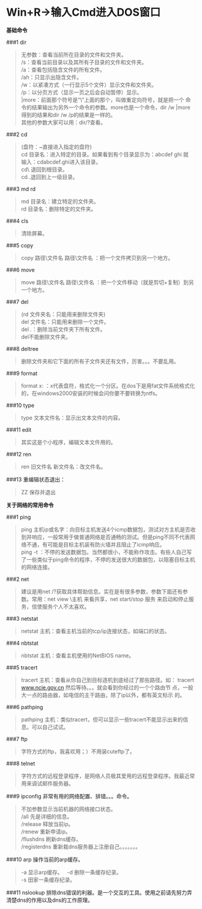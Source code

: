 **Win+R→输入Cmd进入DOS窗口**
==================================

**基础命令**

###1 dir 

>无参数：查看当前所在目录的文件和文件夹。  
/s：查看当前目录以及其所有子目录的文件和文件夹。   
/a：查看包括隐含文件的所有文件。  
/ah：只显示出隐含文件。   
/w：以紧凑方式（一行显示5个文件）显示文件和文件夹。   
/p：以分页方式（显示一页之后会自动暂停）显示。   
|more：前面那个符号是“\”上面的那个，叫做重定向符号，就是把一个 
命令的结果输出为另外一个命令的参数。more也是一个命令，dir /w |more 
得到的结果和dir /w /p的结果是一样的。  
其他的参数大家可以用：dir/?查看。 

###2 cd 

>(盘符：~直接进入指定的盘符)  
cd 目录名：进入特定的目录。如果看到有个目录显示为：abcdef ghi 就   
输入：cdabcdef.ghi进入该目录。  
cd\ 退回到根目录。  
cd..退回到上一级目录。  

###3 md rd 

>md 目录名：建立特定的文件夹。  
rd 目录名：删除特定的文件夹。  

###4 cls 

>清除屏幕。  

###5 copy

>copy 路径\文件名  路径\文件名 ：把一个文件拷贝到另一个地方。

###6 move 

>move 路径\文件名  路径\文件名 ：把一个文件移动（就是剪切+复制）到另一个地方。 

###7 del

>(rd 文件夹名：只能用来删除文件夹)  
del 文件名：只能用来删除一个文件。  
del *.*：删除当前文件夹下所有文件。  
del不能删除文件夹。  

###8 deltree 

>删除文件夹和它下面的所有子文件夹还有文件，厉害。。。不要乱用。 

###9 format

>format x: ：x代表盘符，格式化一个分区。在dos下是用fat文件系统格式化的，在windows2000安装的时候会问你要不要转换为ntfs。 

###10 type

>type 文本文件名：显示出文本文件的内容。

###11 edit 

>其实这是个小程序，编辑文本文件用的。

###12 ren

>ren 旧文件名 新文件名：改文件名。

###13 重编辑状态退出：

>ZZ 保存并退出


**关于网络的常用命令**

###1 ping

>ping 主机ip或名字：向目标主机发送4个icmp数据包，测试对方主机是否收到并响应，一般常用于做普通网络是否通畅的测试。但是ping不同不代表网 络不通，有可能是目标主机装有防火墙并且阻止了icmp响应。  
ping -t ：不停的发送数据包。当然都很小，不能称作攻击。有些人自己写了一些类似于ping命令的程序，不停的发送很大的数据包，以阻塞目标主机的网络连接。 

###2 net

>建议是用net /?获取具体帮助信息。实在是有很多参数，参数下面还有参数。常用：net view \\主机 来看共享，net start/stop 服务 来启动和停止服务，信使服务个人不太喜欢。 

###3 netstat

>netstat 主机：查看主机当前的tcp/ip连接状态，如端口的状态。 

###4 nbtstat

>nbtstat 主机：查看主机使用的NetBIOS name。 

###5 tracert

>tracert 主机：查看从你自己到目标逐机到底经过了那些路径。如： 
tracert www.ncie.gov.cn 然后等待。。。就会看到你经过的一个个路由节 
点，一般大一点的路由器，如电信的主干路由，除了ip以外，都有英文标示 
的。 

###6 pathping

>pathping 主机：类似tracert，但可以显示一些tracert不能显示出来的信息。可以自己试试。 

###7 ftp

>字符方式的ftp，我喜欢用；）不用装cuteftp了。 

###8 telnet

>字符方式的远程登录程序，是网络人员极其爱用的远程登录程序。我最近常用来调试邮件服务器。 

###9 ipconfig 非常有用的网络配置、排错。。。命令。

>不加参数显示当前机器的网络接口状态。  
/all 先是详细的信息。  
/release 释放当前ip。  
/renew 重新申请ip。  
/flushdns 刷新dns缓存。  
/registerdns 重新栽dns服务器上注册自己。。。。。。。 

###10 arp 操作当前的arp缓存。

>-a 显示arp缓存。  
-d 删除一条缓存纪录。  
-s 田家一条缓存纪录。 

###11 nslookup 排除dns错误的利器。是一个交互的工具。使用之前请先努力弄清楚dns的作用以及dns的工作原理。 

